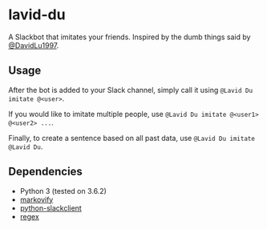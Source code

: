 # lavid-du

A Slackbot that imitates your friends. Inspired by the dumb things said by
[@DavidLu1997](https://github.com/DavidLu1997).

## Usage

After the bot is added to your Slack channel, simply call it using `@Lavid Du imitate @<user>`.

If you would like to imitate multiple people, use `@Lavid Du imitate @<user1> @<user2> ...`.

Finally, to create a sentence based on all past data, use `@Lavid Du imitate @Lavid Du`.

## Dependencies

* Python 3 (tested on 3.6.2)
* [markovify](https://github.com/jsvine/markovify)
* [python-slackclient](https://github.com/slackapi/python-slackclient)
* [regex](https://pypi.python.org/pypi/regex)
